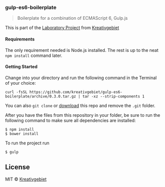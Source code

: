 ### gulp-es6-boilerplate
> Boilerplate for a combination of ECMAScript 6, Gulp.js

This is part of the [Laboratory Project](http://labs.kreativgebiet.com) from [Kreativgebiet](http://kreativgebiet.com)

#### Requirements

The only requirement needed is Node.js installed. The rest is up to the neat `npm install` command later.

#### Getting Started
Change into your directory and run the following command in the Terminal of your choice:

```
curl -fsSL https://github.com/kreativgebiet/gulp-es6-boilerplate/archive/0.3.0.tar.gz | tar -xz --strip-components 1
```

You can also `git clone` or [download](https://github.com/kreativgebiet/gulp-es6-boilerplate/archive/0.3.0.zip) this repo and remove the `.git` folder.

After you have the files from this repository in your folder, be sure to run the following command to make sure all dependencies are installed:

```
$ npm install
$ bower install
```

To run the project run

```
$ gulp
```

## License

MIT © [Kreativgebiet](http://kreativgebiet.com)
